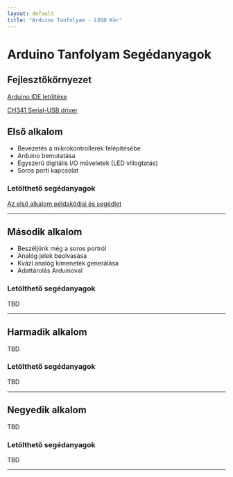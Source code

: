 ```yaml
---
layout: default
title: "Arduino Tanfolyam - LEGO Kör"
---
```


# Arduino Tanfolyam Segédanyagok

## Fejlesztőkörnyezet
[Arduino IDE letöltése](https://www.arduino.cc/en/Main/Software)

[CH341 Serial-USB driver](https://github.com/legokor/legokor.hu/raw/master/tanfolyam/CH341SER.zip)


## Első alkalom
* Bevezetés a mikrokontrollerek felépítésébe
* Arduino bemutatása
* Egyszerű digitális I/O műveletek (LED villogtatás)
* Soros porti kapcsolat

### Letölthető segédanyagok
[Az első alkalom példakódjai és segédlet](https://github.com/legokor/legokor.hu/raw/master/tanfolyam/01_ardu_tanf.zip)

****

## Második alkalom
* Beszéljünk még a soros portról
* Analóg jelek beolvasása
* Kvázi analóg kimenetek generálása
* Adattárolás Arduinoval

### Letölthető segédanyagok
TBD

****

## Harmadik alkalom
TBD

### Letölthető segédanyagok
TBD

****

## Negyedik alkalom
TBD

### Letölthető segédanyagok
TBD

****
